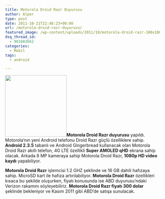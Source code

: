 ```yaml
---
title: Motorola Droid Razr Duyurusu
author: Alper
type: post
date: 2011-10-21T22:48:23+00:00
url: /motorola-droid-razr-duyurusu/
featured_image: /wp-content/uploads/2011/10/motorola-droid-razr-100x100.jpg
dsq_thread_id:
  - 981602662
categories:
  - Mobil
tags:
  - android

---
```

<img class="alignright size-full wp-image-6903" title="motorola-droid-razr" src="https://www.murekkep.org/wp-content/uploads/2011/10/motorola-droid-razr.jpg" alt="" width="200" height="200" srcset="https://www.murekkep.org/wp-content/uploads/2011/10/motorola-droid-razr.jpg 200w, https://www.murekkep.org/wp-content/uploads/2011/10/motorola-droid-razr-150x150.jpg 150w, https://www.murekkep.org/wp-content/uploads/2011/10/motorola-droid-razr-100x100.jpg 100w" sizes="(max-width: 200px) 100vw, 200px" />**Motorola Droid Razr duyurusu** yapıldı. Motorola&#8217;nın yeni Android telefonu Droid Razr güçlü özelliklere sahip. **Android 2.3.5** tabanlı ve Android Gingerbread kullanacak olan Motorola Droid Razr akıllı telefon, 4G LTE özellikli **Super AMOLED qHD** ekrana sahip olacak. Arkada 8 MP kameraya sahip Motorola Droid Razr, **1080p HD video kaydı** yapabiliyor.

**Motorola Droid Razr** işlemcisi 1.2 GHZ şeklinde ve 16 GB dahili hafızaya sahip. MicroSD kart ile hafıza artırılabiliyor. **Motorola Droid Razr** özellikleri kısaca bu şekilde oluşurken, fiyatı konusunda ise ABD duyurusu&#8217;ndaki Verizon rakamını söyleyebiliriz. **Motorola Droid Razr fiyatı 300 dolar** şeklinde bekleniyor ve Kasım 2011 gibi ABD&#8217;de satışa sunulacak.